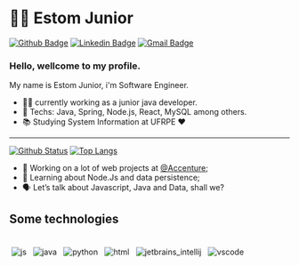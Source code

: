 # :man_technologist: Estom Junior

[![Github Badge](https://img.shields.io/badge/-Github-000?style=flat-square&logo=Github&logoColor=white&link=https://https://github.com/EstomJr)](https://github.com/EstomJr)
[![Linkedin Badge](https://img.shields.io/badge/-LinkedIn-blue?style=flat-square&logo=Linkedin&logoColor=white&link=https://www.linkedin.com/in/estom-paulino-5aa91917b/)](https://www.linkedin.com/in/estom-paulino-5aa91917b/)
[![Gmail Badge](https://img.shields.io/badge/-Gmail-c14438?style=flat-square&logo=Gmail&logoColor=white&link=mailto:estuzinho98@gmail.com)](mailto:estuzinho98@gmail.com)

### Hello, wellcome to my profile.

My name is Estom Junior, i'm Software Engineer.

- :office_worker: currently working as a junior java developer.
- :blue_heart: Techs: Java, Spring, Node.js, React, MySQL among others.
- :books: Studying System Information at UFRPE :heart:

---

  [![Github Status](https://github-readme-stats.vercel.app/api?username=EstomJr&show_icons=true&title_color=fff&icon_color=79ff97&text_color=9f9f9f&bg_color=151515)](https://github.com/EstomJr)   [![Top Langs](https://github-readme-stats.vercel.app/api/top-langs/?username=EstomJr&layout=compact&theme=dracula&hide=pascal)](https://github.com/EstomJr/)


  
  - 💪 Working on a lot of web projects at [@Accenture](https://www.accenture.com/br-pt);
  - 🧠 Learning about Node.Js and data persistence;
  - 🗣 Let’s talk about Javascript, Java and Data, shall we? 

## Some technologies

<div>
 <br>
<img src="https://github.com/Quadrified/Quadrified/blob/master/assets/svg/dev/languages/js.svg" alt="js" style="vertical-align:top; margin:4px">
<img src="https://github.com/Quadrified/Quadrified/blob/master/assets/svg/dev/languages/java.svg" alt="java" style="vertical-align:top; margin:4px">
<img src="https://github.com/Quadrified/Quadrified/blob/master/assets/svg/dev/languages/python.svg" alt="python" style="vertical-align:top; margin:4px">
<img src="https://github.com/Quadrified/Quadrified/blob/master/assets/svg/dev/languages/html.svg" alt="html" style="vertical-align:top; margin:4px">
<img src="https://github.com/Quadrified/Quadrified/blob/master/assets/svg/dev/tools/jetbrains_intellij.svg" alt="jetbrains_intellij" style="vertical-align:top; margin:4px">
<img src="https://github.com/Quadrified/Quadrified/blob/master/assets/svg/dev/tools/visualstudio_code.svg" alt="vscode" style="vertical-align:top; margin:4px">
<br>
<div/>



